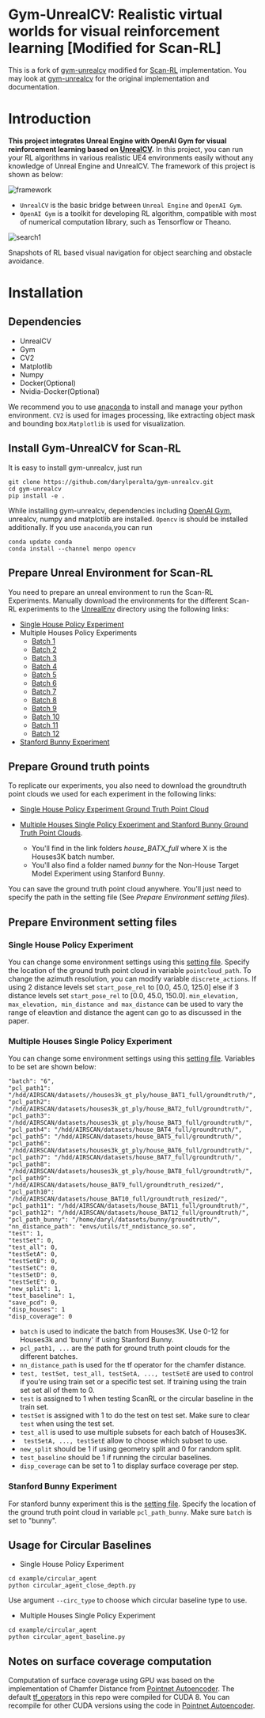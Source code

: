 Gym-UnrealCV: Realistic virtual worlds for visual reinforcement learning [Modified for Scan-RL]
===

This is a fork of [gym-unrealcv](https://github.com/zfw1226/gym-unrealcv) modified for [Scan-RL](https://github.com/darylperalta/ScanRL) implementation. You may look at [gym-unrealcv](https://github.com/zfw1226/gym-unrealcv) for the original implementation and documentation.

# Introduction
**This project integrates Unreal Engine with OpenAI Gym for visual reinforcement learning based on [UnrealCV](http://unrealcv.org/).**
In this project, you can run your RL algorithms in various realistic UE4 environments easily without any knowledge of Unreal Engine and UnrealCV.
The framework of this project is shown as below:

![framework](./doc/framework.JPG)

- ```UnrealCV``` is the basic bridge between ```Unreal Engine``` and ```OpenAI Gym```.
- ```OpenAI Gym``` is a toolkit for developing RL algorithm, compatible with most of numerical computation library, such as Tensorflow or Theano.


![search1](./doc/search1.gif)

<!-- ![search2](./doc/search2.gif) -->

Snapshots of RL based visual navigation for object searching and obstacle avoidance.

# Installation
## Dependencies
- UnrealCV
- Gym
- CV2
- Matplotlib
- Numpy
- Docker(Optional)
- Nvidia-Docker(Optional)

We recommend you to use [anaconda](https://www.continuum.io/downloads) to install and manage your python environment.
```CV2``` is used for images processing, like extracting object mask and bounding box.```Matplotlib``` is used for visualization.
## Install Gym-UnrealCV for Scan-RL

It is easy to install gym-unrealcv, just run
```buildoutcfg
git clone https://github.com/darylperalta/gym-unrealcv.git
cd gym-unrealcv
pip install -e .
```
While installing gym-unrealcv, dependencies including [OpenAI Gym](https://github.com/openai/gym), unrealcv, numpy and matplotlib are installed.
`Opencv` is should be installed additionally.
If you use ```anaconda```,you can run
```buildoutcfg
conda update conda
conda install --channel menpo opencv
```
## Prepare Unreal Environment for Scan-RL
You need to prepare an unreal environment to run the Scan-RL Experiments.
Manually download the environments for the different Scan-RL experiments to the [UnrealEnv](gym_unrealcv/envs/UnrealEnv) directory using the following links:
- [Single House Policy Experiment](https://drive.google.com/drive/folders/13o0pDj4KXhSVl0r-lLmsu5TMEi7hSiM2?usp=sharing)
- Multiple Houses Policy Experiments
    - [Batch 1](https://drive.google.com/drive/folders/159dxiqj__jXNplmkLUGo0KMPEpSFLrnB?usp=sharing)
    - [Batch 2](https://drive.google.com/drive/folders/1Vas8e65JxXJdFhZ6-Uu6EyQxpAh659K3?usp=sharing)
    - [Batch 3](https://drive.google.com/drive/folders/1ui-Vvuf_CthetWm7_FAeMULqplE0l1yp?usp=sharing)
    - [Batch 4](https://drive.google.com/drive/folders/1-zpie4kiIfht4wNyEXBIMUwBP5x8s9oW?usp=sharing)
    - [Batch 5](https://drive.google.com/drive/folders/1Vkxu2cxpKk5_0W39gw8B0iuSOf7n6Xtl?usp=sharing)
    - [Batch 6](https://drive.google.com/drive/folders/1LU7Br-kdaeoSYE9nD2giDAuOIMyVgZXV?usp=sharing)
    - [Batch 7](https://drive.google.com/drive/folders/1ptJctlhgkcR2kFgw7f4ZVVkjbbkDyrrA?usp=sharing)
    - [Batch 8](https://drive.google.com/drive/folders/1TTm0eFsGC7X4zWO4fMUes0KKjfFVzFWC?usp=sharing)
    - [Batch 9](https://drive.google.com/drive/folders/1nAtSqy48JHVZBCXFjL9loy85HTpcpjOF?usp=sharing)
    - [Batch 10](https://drive.google.com/drive/folders/18Bk1V0DmG2aiUdh8D9Ma0IsC-JhSmqA1?usp=sharing)
    - [Batch 11](https://drive.google.com/drive/folders/1Wz7INDIJvNiOI7mQDddtN3UX241v55rr?usp=sharing)
    - [Batch 12](https://drive.google.com/drive/folders/1_r0eR6jNqyWa7p4v_h50IT_MEQHPC6Rp?usp=sharing)
- [Stanford Bunny Experiment](https://drive.google.com/drive/folders/1vLEaJDuJmt3Rx7zRoPveD1zQHSkCs6dC?usp=sharing)

## Prepare Ground truth points
To replicate our experiments, you also need to download the groundtruth point clouds we used for each experiment in the following links:
- [Single House Policy Experiment Ground Truth Point Cloud](https://drive.google.com/file/d/19p8tdLxdFnoJBe5kAg7VwEpgeUApHMMK/view?usp=sharing)

- [Multiple Houses Single Policy Experiment and Stanford Bunny Ground Truth Point Clouds](https://drive.google.com/drive/folders/1xJsqBZpJfqAFiq9hQoDlcbTguBcXfPav?usp=sharing).
    - You'll find in the link folders *house_BATX_full* where X is the Houses3K batch number.
    - You'll also find a folder named *bunny* for the Non-House Target Model Experiment using Stanford Bunny.


You can save the ground truth point cloud anywhere. You'll just need to specify the path in the setting file (See *Prepare Environment setting files*).


## Prepare Environment setting files

### Single House Policy Experiment
You can change some environment settings using this [setting file](gym_unrealcv/envs/setting/depth_fusionB_keras.json). Specify the location of the ground truth point cloud in variable ```pointcloud_path```. To change the azimuth resolution, you can modify variable ```discrete_actions```. If using 2 distance levels set ```start_pose_rel``` to [0.0, 45.0, 125.0] else if 3 distance levels set ```start_pose_rel``` to [0.0, 45.0, 150.0]. ```min_elevation, max_elevation, min_distance and max_distance``` can be used to vary the range of eleavtion and distance the agent can go to as discussed in the paper.

### Multiple Houses Single Policy Experiment
You can change some environment settings using this [setting file](gym_unrealcv/envs/setting/depth_fusionB_keras_multHouse_rand_setA.json). Variables to be set are shown below:
```
"batch": "6",
"pcl_path1": "/hdd/AIRSCAN/datasets//houses3k_gt_ply/house_BAT1_full/groundtruth/",
"pcl_path2": "/hdd/AIRSCAN/datasets/houses3k_gt_ply/house_BAT2_full/groundtruth/",
"pcl_path3": "/hdd/AIRSCAN/datasets/houses3k_gt_ply/house_BAT3_full/groundtruth/",
"pcl_path4": "/hdd/AIRSCAN/datasets/house_BAT4_full/groundtruth/",
"pcl_path5": "/hdd/AIRSCAN/datasets/house_BAT5_full/groundtruth/",
"pcl_path6": "/hdd/AIRSCAN/datasets/houses3k_gt_ply/house_BAT6_full/groundtruth/",
"pcl_path7": "/hdd/AIRSCAN/datasets/house_BAT7_full/groundtruth/",
"pcl_path8": "/hdd/AIRSCAN/datasets/houses3k_gt_ply/house_BAT8_full/groundtruth/",
"pcl_path9": "/hdd/AIRSCAN/datasets/house_BAT9_full/groundtruth_resized/",
"pcl_path10": "/hdd/AIRSCAN/datasets/house_BAT10_full/groundtruth_resized/",
"pcl_path11": "/hdd/AIRSCAN/datasets/house_BAT11_full/groundtruth/",
"pcl_path12": "/hdd/AIRSCAN/datasets/house_BAT12_full/groundtruth/",
"pcl_path_bunny": "/home/daryl/datasets/bunny/groundtruth/",
"nn_distance_path": "envs/utils/tf_nndistance_so.so",
"test": 1,
"testSet": 0,
"test_all": 0,
"testSetA": 0,
"testSetB": 0,
"testSetC": 0,
"testSetD": 0,
"testSetE": 0,
"new_split": 1,
"test_baseline": 1,
"save_pcd": 0,
"disp_houses": 1
"disp_coverage": 0
```
- ```batch``` is used to indicate the batch from Houses3K. Use 0-12 for Houses3k and 'bunny' if using Stanford Bunny.
- ```pcl_path1, ...``` are the path for ground truth point clouds for the different batches.
- ```nn_distance_path``` is used for the tf operator for the chamfer distance.
- ```test, testSet, test_all, testSetA, ..., testSetE``` are used to control if you're using train set or a specific test set. If training using the train set set all of them to 0.
- ```test``` is assigned to 1 when testing ScanRL or the circular baseline in the train set.
- ```testSet``` is assigned with 1 to do the test on test set. Make sure to clear ```test``` when using the test set.
- ```test_all``` is used to use multiple subsets for each batch of Houses3K.
- ``` testSetA, ..., testSetE``` allow to choose which subset to use.
- ```new_split``` should be 1 if using geometry split and 0 for random split.
- ```test_baseline``` should be  1 if running the circular baselines.
- ```disp_coverage``` can be set to 1 to display surface coverage per step.

### Stanford Bunny Experiment
For stanford bunny experiment this is the [setting file](gym_unrealcv/envs/setting/bunny.json). Specify the location of the ground truth point cloud in variable ```pcl_path_bunny```. Make sure `batch` is set to "bunny".


## Usage for Circular Baselines
- Single House Policy Experiment
```
cd example/circular_agent
python circular_agent_close_depth.py
```
Use argument ```--circ_type``` to choose which circular baseline type to use.
- Multiple Houses Single Policy Experiment
```
cd example/circular_agent
python circular_agent_baseline.py
```

## Notes on surface coverage computation

Computation of surface coverage using GPU was based on the implementation of Chamfer Distance from [Pointnet Autoencoder](https://github.com/charlesq34/pointnet-autoencoder). The default [tf_operators](gym_unrealcv/envs/utils/tf_nndistance_so.so) in this repo were compiled for CUDA 8. You can recompile for other CUDA versions using the code in [Pointnet Autoencoder](https://github.com/charlesq34/pointnet-autoencoder).
